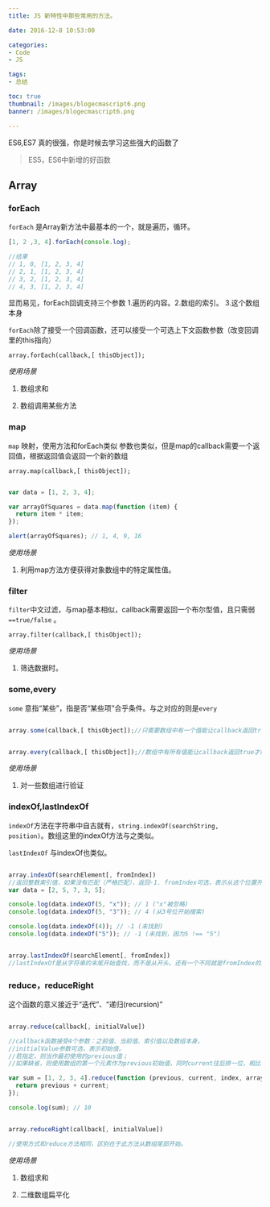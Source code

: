 ```yaml
---
title: JS 新特性中那些常用的方法。

date: 2016-12-8 10:53:00

categories:
- Code
- JS

tags:
- 总结

toc: true
thumbnail: /images/blogecmascript6.png
banner: /images/blogecmascript6.png

---
```


ES6,ES7 真的很强，你是时候去学习这些强大的函数了

<!-- more -->

> ES5，ES6中新增的好函数

## Array

### forEach

`forEach` 是Array新方法中最基本的一个，就是遍历，循环。

```js
[1, 2 ,3, 4].forEach(console.log);

//结果
// 1, 0, [1, 2, 3, 4]
// 2, 1, [1, 2, 3, 4]
// 3, 2, [1, 2, 3, 4]
// 4, 3, [1, 2, 3, 4]

```
显而易见，forEach回调支持三个参数 1.遍历的内容。2.数组的索引。 3.这个数组本身

`forEach`除了接受一个回调函数，还可以接受一个可选上下文函数参数（改变回调里的this指向）

`array.forEach(callback,[ thisObject]);`

*使用场景*

1. 数组求和

2. 数组调用某些方法




### map

`map` 映射，使用方法和forEach类似 参数也类似，但是map的callback需要一个返回值，根据返回值会返回一个新的数组

`array.map(callback,[ thisObject]);`

```js

var data = [1, 2, 3, 4];

var arrayOfSquares = data.map(function (item) {
  return item * item;
});

alert(arrayOfSquares); // 1, 4, 9, 16

```
*使用场景*

1. 利用map方法方便获得对象数组中的特定属性值。


### filter

`filter`中文过滤，与map基本相似，callback需要返回一个布尔型值，且只需弱 `==true/false` 。

`array.filter(callback,[ thisObject]);`

*使用场景*

1. 筛选数据时。

### some,every

`some` 意指“某些”，指是否“某些项”合乎条件。与之对应的则是`every`

```js

array.some(callback,[ thisObject]);//只需要数组中有一个值能让callback返回true则some返回true


array.every(callback,[ thisObject]);//数组中有所有值能让callback返回true才能使every返回true

```

*使用场景*

1. 对一些数组进行验证


### indexOf,lastIndexOf

`indexOf`方法在字符串中自古就有，`string.indexOf(searchString, position)`。数组这里的indexOf方法与之类似。

`lastIndexOf` 与indexOf也类似。

```js

array.indexOf(searchElement[, fromIndex])
//返回整数索引值，如果没有匹配（严格匹配），返回-1. fromIndex可选，表示从这个位置开始搜索，若缺省或格式不合要求，使用默认值0
var data = [2, 5, 7, 3, 5];

console.log(data.indexOf(5, "x")); // 1 ("x"被忽略)
console.log(data.indexOf(5, "3")); // 4 (从3号位开始搜索)

console.log(data.indexOf(4)); // -1 (未找到)
console.log(data.indexOf("5")); // -1 (未找到，因为5 !== "5")


array.lastIndexOf(searchElement[, fromIndex])
//lastIndexOf是从字符串的末尾开始查找，而不是从开头。还有一个不同就是fromIndex的默认值是array.length - 1而不是0

```


### reduce，reduceRight

这个函数的意义接近于“迭代”、“递归(recursion)”

```js

array.reduce(callback[, initialValue])

//callback函数接受4个参数：之前值、当前值、索引值以及数组本身。
//initialValue参数可选，表示初始值。
//若指定，则当作最初使用的previous值；
//如果缺省，则使用数组的第一个元素作为previous初始值，同时current往后排一位，相比有initialValue值少一次迭代。

var sum = [1, 2, 3, 4].reduce(function (previous, current, index, array) {
  return previous + current;
});

console.log(sum); // 10


array.reduceRight(callback[, initialValue])

//使用方式和reduce方法相同，区别在于此方法从数组尾部开始。
```

*使用场景*

1. 数组求和

2. 二维数组扁平化
